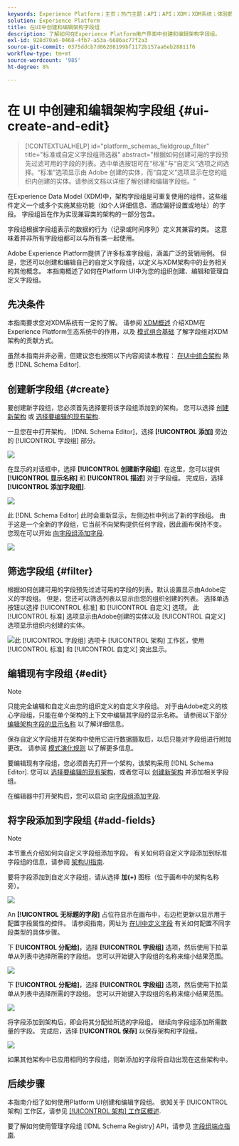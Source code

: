 ```yaml
---
keywords: Experience Platform；主页；热门主题；API；API；XDM；XDM系统；体验数据模型；数据模型；ui；工作区；字段组；字段组；
solution: Experience Platform
title: 在UI中创建和编辑架构字段组
description: 了解如何在Experience Platform用户界面中创建和编辑架构字段组。
exl-id: 928d70a6-0468-4fb7-a53a-6686ac77f2a3
source-git-commit: 0375ddcb7d06208199bf1172b157aa6eb28811f6
workflow-type: tm+mt
source-wordcount: '985'
ht-degree: 8%

---
```


# 在 UI 中创建和编辑架构字段组 {#ui-create-and-edit}

>[!CONTEXTUALHELP]
>id="platform_schemas_fieldgroup_filter"
>title="标准或自定义字段组筛选器"
>abstract="根据如何创建可用的字段预先过滤可用的字段的列表。选中单选按钮可在“标准”与“自定义”选项之间选择。“标准”选项显示由 Adobe 创建的实体，而“自定义”选项显示在您的组织内创建的实体。请参阅文档以详细了解创建和编辑字段组。"

在Experience Data Model (XDM)中，架构字段组是可重复使用的组件，这些组件定义一个或多个实施某些功能（如个人详细信息、酒店偏好设置或地址）的字段。 字段组旨在作为实现兼容类的架构的一部分包含。

字段组根据字段组表示的数据的行为（记录或时间序列）定义其兼容的类。 这意味着并非所有字段组都可以与所有类一起使用。

Adobe Experience Platform提供了许多标准字段组，涵盖广泛的营销用例。 但是，您还可以创建和编辑自己的自定义字段组，以定义与XDM架构中的业务相关的其他概念。 本指南概述了如何在Platform UI中为您的组织创建、编辑和管理自定义字段组。

## 先决条件

本指南要求您对XDM系统有一定的了解。 请参阅 [XDM概述](../../home.md) 介绍XDM在Experience Platform生态系统中的作用，以及 [模式组合基础](../../schema/composition.md) 了解字段组对XDM架构的贡献方式。

虽然本指南并非必需，但建议您也按照以下内容阅读本教程： [在UI中组合架构](../../tutorials/create-schema-ui.md) 熟悉 [!DNL Schema Editor].

## 创建新字段组 {#create}

要创建新字段组，您必须首先选择要将该字段组添加到的架构。 您可以选择 [创建新架构](./schemas.md#create) 或 [选择要编辑的现有架构](./schemas.md#edit).

一旦您在中打开架构， [!DNL Schema Editor]，选择 **[!UICONTROL 添加]** 旁边的 [!UICONTROL 字段组] 部分。

![](../../images/ui/resources/field-groups/add-field-group.png)

在显示的对话框中，选择 **[!UICONTROL 创建新字段组]**. 在这里，您可以提供 **[!UICONTROL 显示名称]** 和 **[!UICONTROL 描述]** 对于字段组。 完成后，选择 **[!UICONTROL 添加字段组]**.

![](../../images/ui/resources/field-groups/create-field-group.png)

此 [!DNL Schema Editor] 此时会重新显示，左侧边栏中列出了新的字段组。 由于这是一个全新的字段组，它当前不向架构提供任何字段，因此画布保持不变。 您现在可以开始 [向字段组添加字段](#add-fields).

![](../../images/ui/resources/field-groups/field-group-added.png)

## 筛选字段组 {#filter}

根据如何创建可用的字段预先过滤可用的字段的列表。默认设置显示由Adobe定义的字段组。 但是，您还可以筛选列表以显示由您的组织创建的列表。 选择单选按钮以选择 [!UICONTROL 标准] 和 [!UICONTROL 自定义] 选项。 此 [!UICONTROL 标准] 选项显示由Adobe创建的实体以及 [!UICONTROL 自定义] 选项显示组织内创建的实体。

![此 [!UICONTROL 字段组] 选项卡 [!UICONTROL 架构] 工作区，使用 [!UICONTROL 标准] 和 [!UICONTROL 自定义] 突出显示。](../../images/ui/resources/field-groups/standard-and-custom-field-groups.png)

## 编辑现有字段组 {#edit}

>[!NOTE]
>
>只能完全编辑和自定义由您的组织定义的自定义字段组。 对于由Adobe定义的核心字段组，只能在单个架构的上下文中编辑其字段的显示名称。 请参阅以下部分 [编辑架构字段的显示名称](./schemas.md#display-names) 以了解详细信息。
>
>保存自定义字段组并在架构中使用它进行数据摄取后，以后只能对字段组进行附加更改。 请参阅 [模式演化规则](../../schema/composition.md#evolution) 以了解更多信息。

要编辑现有字段组，您必须首先打开一个架构，该架构采用 [!DNL Schema Editor]. 您可以 [选择要编辑的现有架构](./schemas.md#edit)，或者您可以 [创建新架构](./schemas.md#create) 并添加相关字段组。

在编辑器中打开架构后，您可以启动 [向字段组添加字段](#add-fields).

## 将字段添加到字段组 {#add-fields}

>[!NOTE]
>
>本节重点介绍如何向自定义字段组添加字段。 有关如何将自定义字段添加到标准字段组的信息，请参阅 [架构UI指南](./schemas.md#custom-fields-for-standard-groups).

要将字段添加到自定义字段组，请从选择 **加(+)** 图标（位于画布中的架构名称旁）。

![](../../images/ui/resources/field-groups/add-field.png)

An **[!UICONTROL 无标题的字段]** 占位符显示在画布中，右边栏更新以显示用于配置字段属性的控件。 请参阅指南，网址为 [在UI中定义字段](../fields/overview.md#define) 有关如何配置不同字段类型的具体步骤。

下 **[!UICONTROL 分配给]**，选择 **[!UICONTROL 字段组]** 选项，然后使用下拉菜单从列表中选择所需的字段组。 您可以开始键入字段组的名称来缩小结果范围。

![](../../images/ui/resources/field-groups/select-field-group.png)

下 **[!UICONTROL 分配给]**，选择 **[!UICONTROL 字段组]** 选项，然后使用下拉菜单从列表中选择所需的字段组。 您可以开始键入字段组的名称来缩小结果范围。

![](../../images/ui/resources/field-groups/select-field-group.png)

将字段添加到架构后，即会将其分配给所选的字段组。 继续向字段组添加所需数量的字段。 完成后，选择 **[!UICONTROL 保存]** 以保存架构和字段组。

![](../../images/ui/resources/field-groups/complete-field-group.png)

如果其他架构中已应用相同的字段组，则新添加的字段将自动出现在这些架构中。

## 后续步骤

本指南介绍了如何使用Platform UI创建和编辑字段组。 欲知关于 [!UICONTROL 架构] 工作区，请参见 [[!UICONTROL 架构] 工作区概述](../overview.md).

要了解如何使用管理字段组 [!DNL Schema Registry] API，请参见 [字段组端点指南](../../api/field-groups.md).
